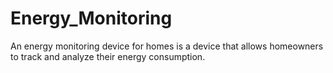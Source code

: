 # Energy_Monitoring
An energy monitoring device for homes is a device that allows homeowners to track and analyze their energy consumption. 
